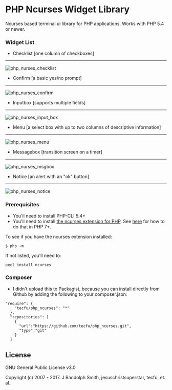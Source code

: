 # PHP Ncurses Widget Library

Ncurses based terminal ui library for PHP applications. Works with PHP 5.4 or newer. 

### Widget List

- Checklist   [one column of checkboxes]
---
![php_nurses_checklist](https://cloud.githubusercontent.com/assets/4656976/25381950/8a3c1480-296a-11e7-839a-08ee20d1cd29.png)

- Confirm     [a basic yes/no prompt]
---
![php_nurses_confirm](https://cloud.githubusercontent.com/assets/4656976/25381949/8a36eafa-296a-11e7-9392-11e133d483e3.png)

- Inputbox    [supports multiple fields] 
---
![php_nurses_input_box](https://cloud.githubusercontent.com/assets/4656976/25381948/8a364000-296a-11e7-8e09-6149b8b23142.png)

- Menu        [a select box with up to two columns of descriptive information]
---
![php_nurses_menu](https://cloud.githubusercontent.com/assets/4656976/25381953/8c3e87a4-296a-11e7-87e7-fe3d9297ea70.png)

- Messagebox  [transition screen on a timer]
---
![php_nurses_msgbox](https://cloud.githubusercontent.com/assets/4656976/25381954/8c3f1106-296a-11e7-887c-0ad3ce317d72.png)

- Notice      [an alert with an "ok" button]
---
![php_nurses_notice](https://cloud.githubusercontent.com/assets/4656976/25382301/d3cc6248-296b-11e7-8895-cc7043e6f724.png)

### Prerequisites

- You'll need to install PHP-CLI 5.4+
- You'll need to install <a href="http://php.net/manual/en/ncurses.installation.php">the ncurses extension for PHP</a>. See [here](https://stackoverflow.com/a/47542051/3751385) for how to do that in PHP 7+.

To see if you have the ncurses extension installed:

```
$ php -m
```

If not listed, you'll need to:

```
pecl install ncurses
```

### Composer

- I didn't upload this to Packagist, because you can install directly from Github by adding the following to your composer.json:

```
"require": {
    "tecfu/php_ncurses": "*"
  },
  "repositories": [ 
    {
      "url":"https://github.com/tecfu/php_ncurses.git",
      "type":"git"
    }
  ]
```

## License

GNU General Public License v3.0

Copyright (c) 2007 - 2017. J Randolph Smith, jesuschristsuperstar, tecfu, et. al.
